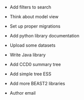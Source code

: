 - Add filters to search
- Think about model view

- Set up proper migrations

- Add python library documentation

- Upload some datasets

- Write Java library

- Add CCD0 summary tree
- Add simple tree ESS
- Add more BEAST2 libraries

- Author email
